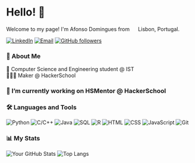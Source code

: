 # Hello! 👋

Welcome to my page!
I'm Afonso Domingues from <img src="https://hatscripts.github.io/circle-flags/flags/pt.svg" width="15"> Lisbon, Portugal.

[![LinkedIn](https://img.shields.io/badge/-LinkedIn-blue?style=for-the-badge&logo=Linkedin&logoColor=white&link=https://www.linkedin.com/in/afonsofsdomingues/)](https://www.linkedin.com/in/afonsofsdomingues/)
[![Email](https://img.shields.io/badge/-Email-red?style=for-the-badge&logo=gmail&logoColor=white&link=mailto:afonso.silva.domingues@tecnico.ulisboa.pt)](mailto:afonso.silva.domingues@tecnico.ulisboa.pt)
[![GitHub followers](https://img.shields.io/github/followers/afonsofsdomingues?label=Follow&style=for-the-badge)](https://github.com/afonsofsdomingues)

### 💬 About Me

 🌱 Computer Science and Engineering student @ IST<br>
 🧑🏻‍💻 Maker @ HackerSchool<br>

### 🔭 I’m currently working on HSMentor @ HackerSchool

### 🛠 Languages and Tools

![Python](https://img.shields.io/badge/-Python-yellow?style=for-the-badge&logo=python&logoColor=white)
![C/C++](https://img.shields.io/badge/-C/C++-grey?style=for-the-badge&logo=C&logoColor=white)
![Java](https://img.shields.io/badge/-Java-darkred?style=for-the-badge&logo=openjdk&logoColor=white)
![SQL](https://img.shields.io/badge/-SQL-blue?style=for-the-badge&logo=postgresql&logoColor=white)
![R](https://img.shields.io/badge/-R-darkblue?style=for-the-badge&logo=r&logoColor=white)
![HTML](https://img.shields.io/badge/-HTML-lightorange?style=for-the-badge&logo=html5&logoColor=white)
![CSS](https://img.shields.io/badge/-CSS-darkorange?style=for-the-badge&logo=css3&logoColor=white)
![JavaScript](https://img.shields.io/badge/-JavaScript-purple?style=for-the-badge&logo=javascript&logoColor=white)
![Git](https://img.shields.io/badge/-Git-red?style=for-the-badge&logo=git&logoColor=white)

### 📊 My Stats

![Your GitHub Stats](https://github-readme-stats.vercel.app/api?username=afonsofsdomingues&show_icons=true&theme=tokyonight)
![Top Langs](https://github-readme-stats.vercel.app/api/top-langs/?username=afonsofsdomingues&theme=tokyonight)
